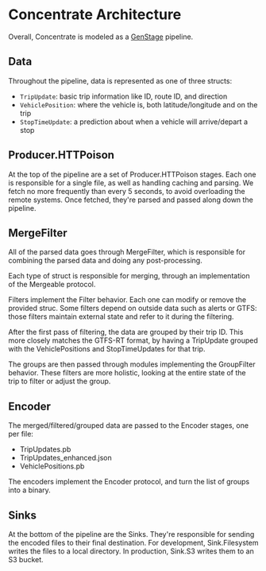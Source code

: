 # Concentrate Architecture

Overall, Concentrate is modeled as a [GenStage](https://github.com/elixir-lang/gen_stage) pipeline.

## Data

Throughout the pipeline, data is represented as one of three structs:

* `TripUpdate`: basic trip information like ID, route ID, and direction
* `VehiclePosition`: where the vehicle is, both latitude/longitude and on the trip
* `StopTimeUpdate`: a prediction about when a vehicle will arrive/depart a stop

## Producer.HTTPoison

At the top of the pipeline are a set of Producer.HTTPoison stages. Each one is
responsible for a single file, as well as handling caching and parsing. We
fetch no more frequently than every 5 seconds, to avoid overloading the
remote systems. Once fetched, they're parsed and passed along down the pipeline.

## MergeFilter

All of the parsed data goes through MergeFilter, which is responsible for
combining the parsed data and doing any post-processing.

Each type of struct is responsible for merging, through an implementation of
the Mergeable protocol.

Filters implement the Filter behavior. Each one can modify or remove the
provided struc. Some filters depend on outside data such as alerts or GTFS:
those filters maintain external state and refer to it during the filtering.

After the first pass of filtering, the data are grouped by their trip
ID. This more closely matches the GTFS-RT format, by having a TripUpdate
grouped with the VehiclePositions and StopTimeUpdates for that trip.

The groups are then passed through modules implementing the GroupFilter
behavior. These filters are more holistic, looking at the entire state of the
trip to filter or adjust the group.

## Encoder

The merged/filtered/grouped data are passed to the Encoder stages, one per file:

* TripUpdates.pb
* TripUpdates_enhanced.json
* VehiclePositions.pb

The encoders implement the Encoder protocol, and turn the list of groups
into a binary.

## Sinks

At the bottom of the pipeline are the Sinks. They're responsible for sending
the encoded files to their final destination. For development,
Sink.Filesystem writes the files to a local directory. In production, Sink.S3
writes them to an S3 bucket.
